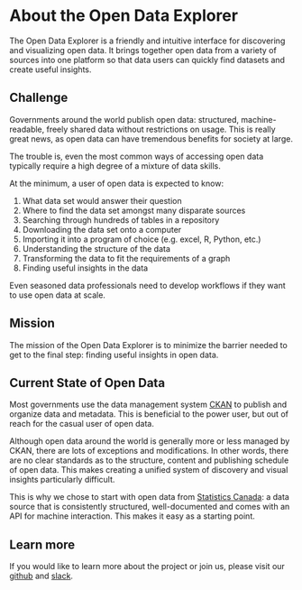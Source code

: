 # About the Open Data Explorer

The Open Data Explorer is a friendly and intuitive 
interface for discovering and visualizing open data.
It brings together open data from a variety of sources
into one platform so that data users can quickly find 
datasets and create useful insights. 
## Challenge

Governments around the world publish open data:
structured, machine-readable, freely shared data
without restrictions on usage. This is really
great news, as open data can have
tremendous benefits for society at large.

The trouble is, even the most common ways of
accessing open data typically require a high
degree of a mixture of data skills.

At the minimum, a user of open data is expected to know:

1. What data set would answer their question
2. Where to find the data set amongst many disparate sources
3. Searching through hundreds of tables in a repository
4. Downloading the data set onto a computer
5. Importing it into a program of choice (e.g. excel, R, Python, etc.)
6. Understanding the structure of the data
7. Transforming the data to fit the requirements of a graph
8. Finding useful insights in the data

Even seasoned data professionals need to develop
workflows if they  want to use open data at scale.
## Mission

The mission of the Open Data Explorer is to
minimize the barrier needed to get to the final
step: finding useful insights in open data.

## Current State of Open Data

Most governments use the data management system
[CKAN](https://ckan.org/) to publish
and organize data and metadata. This is beneficial
to the power user, but out of reach for the
casual user of open data.

Although open data around the world is generally more or
less managed by CKAN, there are lots of
exceptions and modifications. In other words,
there are no clear standards as to
the structure, content and publishing schedule
of open data. This makes creating a unified
system of discovery and visual insights
particularly difficult.

This is why we chose to start with
open data from [Statistics Canada](https://www150.statcan.gc.ca/n1/en/type/data?MM=1): a data source
that is consistently structured, well-documented
and comes with an API for machine interaction.
This makes it easy as a starting point.

## Learn more

If you would like to learn more about the project
or join us, please visit our [github](https://github.com/opendataexplorer) and
[slack](https://join.slack.com/t/opendataexplorer/shared_invite/zt-zk2w7qqo-1VImBHr5VWaGjG_3HM8UxA).